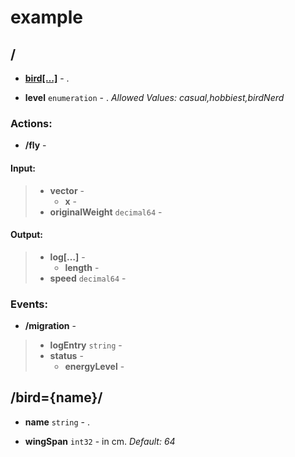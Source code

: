 

# example


## <a name=""></a>/



  
* **[bird[…]](#/bird)** - . 

  
* **level** `enumeration` - .  *Allowed Values: casual,hobbiest,birdNerd* 



### Actions:

* <a name="/fly"></a>**/fly** - 
 
  
#### Input:
> * **vector** - 
>     * **x** -  
> * **originalWeight** `decimal64` - 


  
#### Output:
> * **log[…]** - 
>     * **length** -  
> * **speed** `decimal64` - 





### Events:

* <a name="/migration"></a>**/migration** - 

 	
> * **logEntry** `string` - 
> * **status** - 
>     * **energyLevel** -  





## <a name="/bird"></a>/bird={name}/



  
* **name** `string` - . 

  
* **wingSpan** `int32` - in cm.  *Default: 64* 







